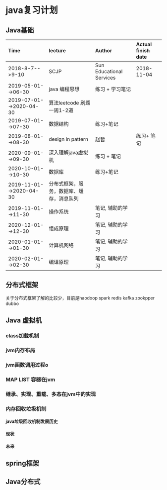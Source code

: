 #  java复习计划
## Java基础 
| Time | lecture| Author | Actual finish date|
|:--------------|:-------------|:----------| :-----------|
|2018-8-7-->9-10|SCJP |Sun Educational Services| 2018-11-04 |
|2019-05-01-->06-30  | java 编程思想|练习 + 学习笔记|
|2019-07-01-->2020-04-30| 算法leetcode 刷题 一周1-2道 ||
|2019-07-01-->07-30 | 数据结构 | 练习+笔记|
|2019-08-01-->08-30 |design in pattern |赵哲| 练习+ 笔记|
|2020-09-01-->09-30 | 深入理解java虚拟机 | 练习 + 笔记|
|2020-10-01-->10-30 | 数据库 | 练习+笔记|
|2019-11-01-->2020-04-30| 分布式框架，服务，数据库、缓存，消息队列 ||
|2019-11-01-->11-30 | 操作系统| 笔记, 辅助的学习  |
|2020-12-01-->12-30 | 组成原理 | 笔记, 辅助的学习  |
|2020-01-01-->01-30 | 计算机网络 |笔记, 辅助的学习|
|2020-02-01-->02-30| 编译原理 | 笔记, 辅助的学习|
## 分布式框架
关于分布式框架了解的比较少，目前是haodoop spark redis kafka  zookpper dubbo
## Java 虚拟机
### class加载机制
### jvm内存布局
### jvm函数调用过程o
### MAP LIST 容器在jvm
### 继承、实现、重载、多态在jvm中的实现
### 内存回收垃圾机制
#### java垃圾回收机制发展历史
#### 现状
#### 未来

## spring框架
## Java分布式
